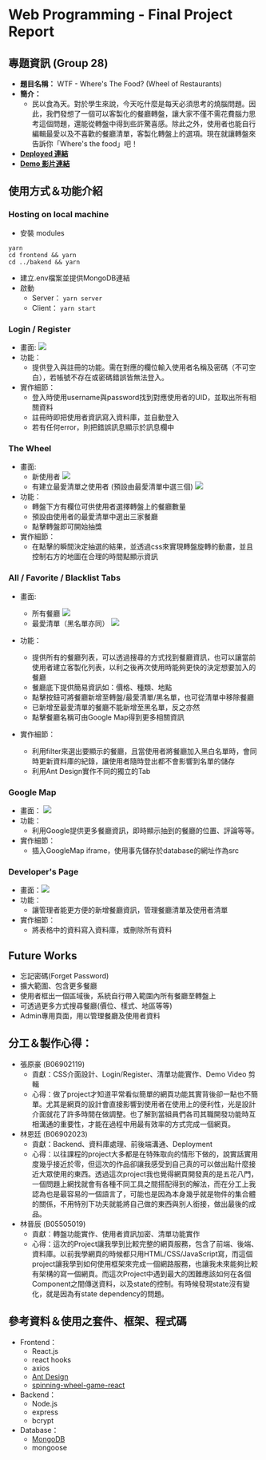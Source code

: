 # Web Programming - Final Project Report
## 專題資訊 (Group 28)
+ **題目名稱：** WTF - Where's The Food? (Wheel of Restaurants)
+ **簡介：**
    + 民以食為天。對於學生來說，今天吃什麼是每天必須思考的燒腦問題。因此，我們發想了一個可以客製化的餐廳轉盤，讓大家不僅不需花費腦力思考這個問題，還能從轉盤中得到些許驚喜感。除此之外，使用者也能自行編輯最愛以及不喜歡的餐廳清單，客製化轉盤上的選項。現在就讓轉盤來告訴你「Where's the food」吧！
+ **[Deployed 連結](https://lin9999.github.io/Wheel-of-Restaurants/)**
+ **[Demo 影片連結](https://www.youtube.com/watch?v=sO03RFtJH7E)**

## 使用方式＆功能介紹
### Hosting on local machine
+ 安裝 modules
```
yarn   
cd frontend && yarn
cd ../bakend && yarn
```
+ 建立.env檔案並提供MongoDB連結
+ 啟動
    + Server： ```yarn server```
    + Client： ```yarn start```
### Login / Register
+ 畫面: ![](https://i.imgur.com/xqxWmFk.png)
+ 功能：
    + 提供登入與註冊的功能。需在對應的欄位輸入使用者名稱及密碼（不可空白），若帳號不存在或密碼錯誤皆無法登入。
+ 實作細節：
    + 登入時使用username與password找到對應使用者的UID，並取出所有相關資料
    + 註冊時即把使用者資訊寫入資料庫，並自動登入
    + 若有任何error，則把錯誤訊息顯示於訊息欄中
### The Wheel
+ 畫面:
    + 新使用者
![](https://i.imgur.com/EG2sisK.png)
    + 有建立最愛清單之使用者 (預設由最愛清單中選三個)
![](https://i.imgur.com/SuT1km4.png)
+ 功能：
    + 轉盤下方有欄位可供使用者選擇轉盤上的餐廳數量
    + 預設由使用者的最愛清單中選出三家餐廳
    + 點擊轉盤即可開始抽獎
+ 實作細節：
    + 在點擊的瞬間決定抽選的結果，並透過css來實現轉盤旋轉的動畫，並且控制右方的地圖在合理的時間點顯示資訊
### All / Favorite / Blacklist Tabs
+ 畫面:
    + 所有餐廳
![](https://i.imgur.com/5tFW24l.png)
    + 最愛清單（黑名單亦同）
![](https://i.imgur.com/QANooy4.png)

+ 功能：
    + 提供所有的餐廳列表，可以透過搜尋的方式找到餐廳資訊，也可以讓當前使用者建立客製化列表，以利之後再次使用時能夠更快的決定想要加入的餐廳
    + 餐廳底下提供簡易資訊如：價格、種類、地點
    + 點擊按鈕可將餐廳新增至轉盤/最愛清單/黑名單，也可從清單中移除餐廳
    + 已新增至最愛清單的餐廳不能新增至黑名單，反之亦然
    + 點擊餐廳名稱可由Google Map得到更多相關資訊
+ 實作細節：
    + 利用filter來選出要顯示的餐廳，且當使用者將餐廳加入黑白名單時，會同時更新資料庫的紀錄，讓使用者隨時登出都不會影響到名單的儲存
    + 利用Ant Design實作不同的獨立的Tab
### Google Map
+ 畫面： ![](https://i.imgur.com/QAC3mEn.png)
+ 功能：
    + 利用Google提供更多餐廳資訊，即時顯示抽到的餐廳的位置、評論等等。
+ 實作細節：
    + 插入GoogleMap iframe，使用事先儲存於database的網址作為src

### Developer's Page
+ 畫面：![](https://i.imgur.com/KNOar8l.png)
+ 功能：
    + 讓管理者能更方便的新增餐廳資訊，管理餐廳清單及使用者清單
+ 實作細節：
    + 將表格中的資料寫入資料庫，或刪除所有資料

## Future Works
+ 忘記密碼(Forget Password)
+ 擴大範圍、包含更多餐廳
+ 使用者框出一個區域後，系統自行帶入範圍內所有餐廳至轉盤上
+ 可透過更多方式搜尋餐廳(價位、樣式、地區等等)
+ Admin專用頁面，用以管理餐廳及使用者資料
## 分工＆製作心得：
+ 張原豪 (B06902119)
    + 貢獻：CSS介面設計、Login/Register、清單功能實作、Demo Video 剪輯
    + 心得：做了project才知道平常看似簡單的網頁功能其實背後卻一點也不簡單。尤其是網頁的設計會直接影響到使用者在使用上的便利性，光是設計介面就花了許多時間在做調整。也了解到當組員們各司其職開發功能時互相溝通的重要性，才能在過程中用最有效率的方式完成一個網頁。
+ 林恩廷 (B06902023)
    + 貢獻：Backend、資料庫處理、前後端溝通、Deployment
    + 心得：以往課程的project大多都是在特殊取向的情形下做的，說實話實用度幾乎接近於零，但這次的作品卻讓我感受到自己真的可以做出點什麼接近大眾使用的東西。透過這次project我也覺得網頁開發真的是五花八門，一個問題上網找就會有各種不同工具之間搭配得到的解法，而在分工上我認為也是最容易的一個語言了，可能也是因為本身幾乎就是物件的集合體的關係，不用特別下功夫就能將自己做的東西與別人銜接，做出最後的成品。
+ 林晉辰 (B05505019)
    + 貢獻：轉盤功能實作、使用者資訊加密、清單功能實作
    + 心得：這次的Project讓我學到比較完整的網頁服務，包含了前端、後端、資料庫。以前我學網頁的時候都只用HTML/CSS/JavaScript寫，而這個project讓我學到如何使用框架來完成一個網路服務，也讓我未來能夠比較有架構的寫一個網頁。而這次Project中遇到最大的困難應該如何在各個Component之間傳送資料，以及state的控制。有時候發現state沒有變化，就是因為有state dependency的問題。
## 參考資料＆使用之套件、框架、程式碼
+ Frontend：
    + React.js
    + react hooks
    + axios
    + [Ant Design](https://ant.design/components/overview/)
    + [spinning-wheel-game-react](https://github.com/hadriengerard/spinning-wheel-game-react/tree/master/)
+ Backend：
    + Node.js
    + express
    + bcrypt
+ Database： 
    + [MongoDB](https://www.mongodb.com/1)
    + mongoose
